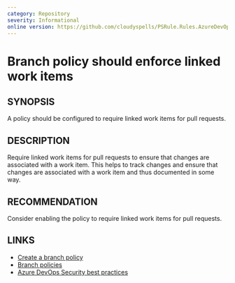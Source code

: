 ```yaml
---
category: Repository
severity: Informational
online version: https://github.com/cloudyspells/PSRule.Rules.AzureDevOps/blob/main/src/PSRule.Rules.AzureDevOps/en-US/Azure.DevOps.Repos.BranchPolicyEnforceLinkedWorkItems.md
---
```


# Branch policy should enforce linked work items

## SYNOPSIS

A policy should be configured to require linked work items for pull requests.

## DESCRIPTION

Require linked work items for pull requests to ensure that changes are associated with a work item. This helps to track changes and ensure that changes are associated with a work item and thus documented in some way.

## RECOMMENDATION

Consider enabling the policy to require linked work items for pull requests.

## LINKS

- [Create a branch policy](https://docs.microsoft.com/en-us/azure/devops/repos/git/branch-policies?view=azure-devops)
- [Branch policies](https://docs.microsoft.com/en-us/azure/devops/repos/git/branch-policies-overview?view=azure-devops)
- [Azure DevOps Security best practices](https://docs.microsoft.com/en-us/azure/devops/user-guide/security-best-practices?view=azure-devops#repositories-and-branches)
